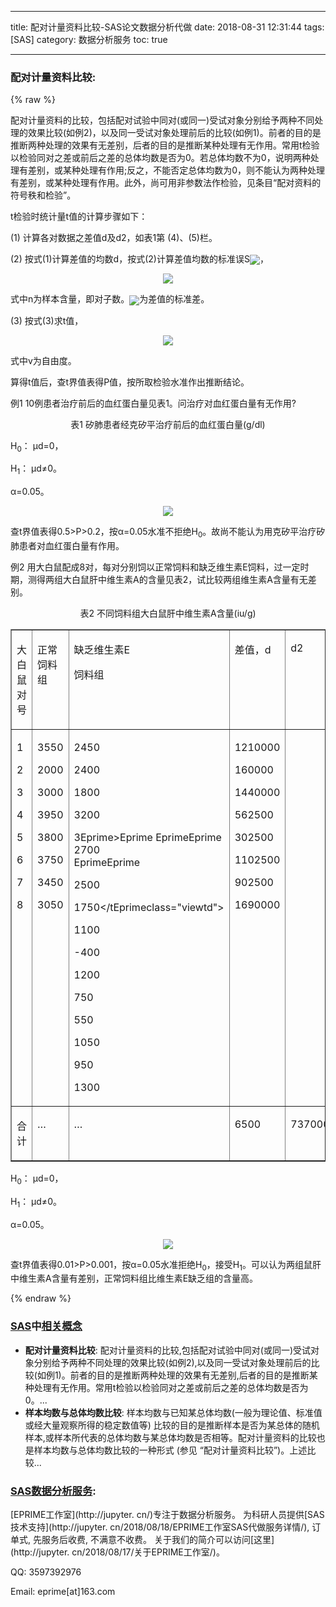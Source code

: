 
---
title: 配对计量资料比较-SAS论文数据分析代做
date: 2018-08-31 12:31:44
tags: [SAS]
category: 数据分析服务
toc: true

---



<span></span>
<!-- more -->



### 配对计量资料比较:

{% raw %}
<div class="p1">配对计量资料的比较，包括配对试验中同对(或同一)受试对象分别给予两种不同处理的效果比较(如例2)，以及同一受试对象处理前后的比较(如例1)。前者的目的是推断两种处理的效果有无差别，后者的目的是推断某种处理有无作用。常用t检验以检验同对之差或前后之差的总体均数是否为0。若总体均数不为0，说明两种处理有差别，或某种处理有作用;反之，不能否定总体均数为0，则不能认为两种处理有差别，或某种处理有作用。此外，尚可用非参数法作检验，见条目“配对资料的符号秩和检验”。

<p>t检验时统计量t值的计算步骤如下：

</p><p>(1) 计算各对数据之差值d及d2，如表1第 (4)、(5)栏。

</p><p>(2) 按式(1)计算差值的均数d，按式(2)计算差值均数的标准误S<img imgpath="" align="absmiddle" src="/CRFDPIC/R200612059/R200612059.0103.50.6.bmp">，</p><p align="center"><img imgpath="/CRFDPIC/R200612059/R200612059.0103.14.png" align="absmiddle" src="/CRFDPIC/R200612059/R200612059.0103.14.gif"></p>

<p>式中n为样本含量，即对子数。<img imgpath="/CRFDPIC/R200612059/R200612059.0103.16.png" align="absmiddle" src="/CRFDPIC/R200612059/R200612059.0103.16.gif">为差值的标准差。

</p><p>(3) 按式(3)求t值，</p><p align="center"><img imgpath="/CRFDPIC/R200612059/R200612059.0103.18.png" align="absmiddle" src="/CRFDPIC/R200612059/R200612059.0103.18.gif"></p>

式中v为自由度。

<p>算得t值后，查t界值表得P值，按所取检验水准作出推断结论。

</p><p>例1 10例患者治疗前后的血红蛋白量见表1。问治疗对血红蛋白量有无作用?

</p><p></p><p align="center">表1 矽肺患者经克矽平治疗前后的血红蛋白量(g/dl)</p>

<p>H<sub>0</sub>： μd=0，

</p><p>H<sub>1</sub>： μd≠0。

</p><p>α=0.05。</p><p align="center"><img imgpath="/CRFDPIC/R200612059/R200612059.0104.1.png" align="absmiddle" src="/CRFDPIC/R200612059/R200612059.0104.1.gif"></p>

查t界值表得0.5&gt;P&gt;0.2，按α=0.05水准不拒绝H<sub>0</sub>。故尚不能认为用克矽平治疗矽肺患者对血红蛋白量有作用。

<p>例2 用大白鼠配成8对，每对分别饲以正常饲料和缺乏维生素E饲料，过一定时期，测得两组大白鼠肝中维生素A的含量见表2，试比较两组维生素A含量有无差别。

</p><p></p><p align="center">表2 不同饲料组大白鼠肝中维生素A含量(iu/g)</p><p align="center"></p><div class="dtable"><table imgpath="/CRFDPIC/R200612059/R200612059.0104.3.png" class="viewtb" border="1"><tr valign="top"><td class="viewtd">

大白鼠对号</td><td class="viewtd">

正常饲料组</td><td class="viewtd">

缺乏维生素E<br>

饲料组</td><td class="viewtd">

差值，d</td><td class="viewtd">

d2</td></tr><tr valign="top"><td class="viewtd">

1<br>

2<br>

3<br>

4<br>

5<br>

6<br>

7<br>

8</td><td class="viewtd">

3550<br>

2000<br>

3000<br>

3950<br>

3800<br>

3750<br>

3450<br>

3050</td><td class="viewtd">

2450<br>

2400<br>

1800<br>

3200<br>

3Eprime>Eprime
EprimeEprime
2700<br>EprimeEprime

2500<br>

1750</tEprimeclass="viewtd">

1100<br>

-400<br>

1200<br>

750<br>

550<br>

1050<br>

950<br>

1300</td><td class="viewtd">

1210000<br>

160000<br>

1440000<br>

562500<br>

302500<br>

1102500<br>

902500<br>

1690000</td></tr><tr valign="top"><td class="viewtd">

合 计</td><td class="viewtd">

…</td><td class="viewtd">

…</td><td class="viewtd">

6500</td><td class="viewtd">

7370000</td></tr></table></div>

<p>H<sub>0</sub>： μd=0，

</p><p>H<sub>1</sub>： μd≠0。

</p><p>α=0.05。</p><p align="center"><img imgpath="/CRFDPIC/R200612059/R200612059.0104.5.png" align="absmiddle" src="/CRFDPIC/R200612059/R200612059.0104.5.gif"></p>

<p>查t界值表得0.01&gt;P&gt;0.001，按α=0.05水准拒绝H<sub>0</sub>，接受H<sub>1</sub>。可以认为两组鼠肝中维生素A含量有差别，正常饲料组比维生素E缺乏组的含量高。</p></div>
{% endraw %}



### [SAS](/tags/SAS/)中[相关概念](/categories/数据分析服务)

- **配对计量资料比较**: 配对计量资料的比较,包括配对试验中同对(或同一)受试对象分别给予两种不同处理的效果比较(如例2),以及同一受试对象处理前后的比较(如例1)。前者的目的是推断两种处理的效果有无差别,后者的目的是推断某种处理有无作用。常用t检验以检验同对之差或前后之差的总体均数是否为0。...
- **样本均数与总体均数比较**: 样本均数与已知某总体均数(一般为理论值、标准值或经大量观察所得的稳定数值等) 比较的目的是推断样本是否为某总体的随机样本,或样本所代表的总体均数与某总体均数是否相等。配对计量资料的比较也是样本均数与总体均数比较的一种形式 (参见 “配对计量资料比较”)。上述比较...




### [SAS](/tags/SAS/)[数据分析服务](/categories/数据分析服务/):
[EPRIME工作室](http://jupyter. cn/)专注于数据分析服务。
为科研人员提供[SAS技术支持](http://jupyter. cn/2018/08/18/EPRIME工作室SAS代做服务详情/), 订单式, 先服务后收费, 不满意不收费。
关于我们的简介可以访问[这里](http://jupyter. cn/2018/08/17/关于EPRIME工作室/)。

QQ: 3597392976

Email: eprime[at]163.com


